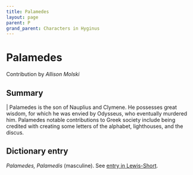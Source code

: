 ```yaml
---
title: Palamedes
layout: page
parent: P
grand_parent: Characters in Hyginus
---
```



# Palamedes


Contribution by *Allison Molski*


## Summary

| Palamedes is the son of Nauplius and Clymene. He possesses great wisdom, for which he was envied by Odysseus, who eventually murdered him. Palamedes notable contributions to Greek society include being credited with creating some letters of the alphabet, lighthouses, and the discus.


## Dictionary entry

*Palamedes, Palamedis* (masculine). See [entry in Lewis-Short](http://folio2.furman.edu/lewis-short/index.html?urn=urn:cite2:hmt:ls.markdown:n33424).